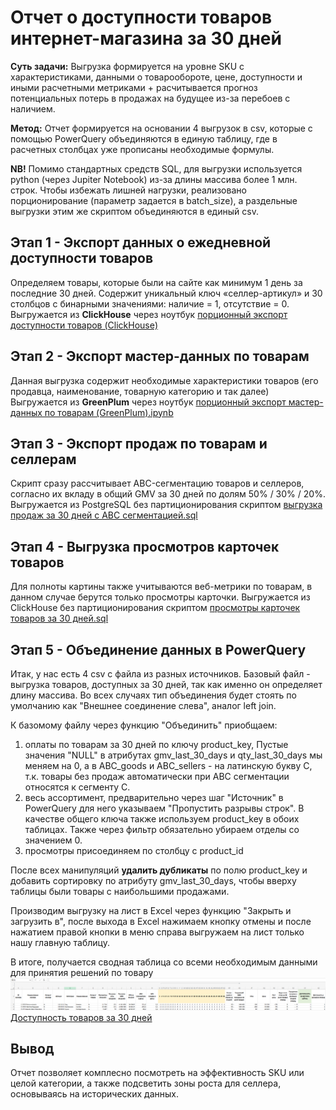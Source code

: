 # Отчет о доступности товаров интернет-магазина за 30 дней
**Суть задачи:** Выгрузка формируется на уровне SKU с характеристиками, данными о товарообороте, цене, доступности и иными расчетными метриками + расчитывается прогноз потенциальных потерь в продажах на будущее из-за перебоев с наличием.

**Метод:** Отчет формируется на основании 4 выгрузок в csv, которые с помощью PowerQuery объединяются в единую таблицу, где в расчетных столбцах уже прописаны необходимые формулы.

**NB!** Помимо стандартных средств SQL, для выгрузки используется python (через Jupiter Notebook) из-за длины массива более 1 млн. строк. Чтобы избежать лишней нагрузки, реализовано порционирование (параметр задается в batch_size), а раздельные выгрузки этим же скриптом объединяются в единый csv.

## Этап 1 - Экспорт данных о ежедневной доступности товаров
Определяем товары, которые были на сайте как минимум 1 день за последние 30 дней. Содержит уникальный ключ «селлер-артикул» и 30 столбцов с бинарными значениями: наличие = 1, отсутствие = 0.
Выгружается из **ClickHouse** через ноутбук [порционный экспорт доступности товаров (ClickHouse)](https://github.com/v-khlyzov/last-30-days-products-availability-peport/blob/da9a1c4b88c78e0a5d984bc2016f01471677a8b6/jupiter-notebooks/%D0%BF%D0%BE%D1%80%D1%86%D0%B8%D0%BE%D0%BD%D0%BD%D1%8B%D0%B9%20%D1%8D%D0%BA%D1%81%D0%BF%D0%BE%D1%80%D1%82%20%D0%B4%D0%BE%D1%81%D1%82%D1%83%D0%BF%D0%BD%D0%BE%D1%81%D1%82%D0%B8%20%D1%82%D0%BE%D0%B2%D0%B0%D1%80%D0%BE%D0%B2%20(ClickHouse).ipynb)

## Этап 2 - Экспорт мастер-данных по товарам
Данная выгрузка содержит необходимые характеристики товаров (его продавца, наименование, товарную категорию и так далее)
Выгружается из **GreenPlum** через ноутбук [порционный экспорт мастер-данных по товарам (GreenPlum).ipynb](https://github.com/v-khlyzov/last-30-days-products-availability-peport/blob/e0a0ad8ec92a25c54b66cd23107c73a4580f2f13/jupiter-notebooks/%D0%BF%D0%BE%D1%80%D1%86%D0%B8%D0%BE%D0%BD%D0%BD%D1%8B%D0%B9%20%D1%8D%D0%BA%D1%81%D0%BF%D0%BE%D1%80%D1%82%20%D0%BC%D0%B0%D1%81%D1%82%D0%B5%D1%80-%D0%B4%D0%B0%D0%BD%D0%BD%D1%8B%D1%85%20%D0%BF%D0%BE%20%D1%82%D0%BE%D0%B2%D0%B0%D1%80%D0%B0%D0%BC%20(GreenPlum).ipynb)

## Этап 3 - Экспорт продаж по товарам и селлерам
Скрипт сразу рассчитывает ABC-сегментацию товаров и селлеров, согласно их вкладу в общий GMV за 30 дней по долям 50% / 30% / 20%.
Выгружается из PostgreSQL без партиционирования скриптом [выгрузка продаж за 30 дней с ABC сегментацией.sql](https://github.com/v-khlyzov/last-30-days-products-availability-peport/blob/e0a0ad8ec92a25c54b66cd23107c73a4580f2f13/sql-scripts/%D0%B2%D1%8B%D0%B3%D1%80%D1%83%D0%B7%D0%BA%D0%B0%20%D0%BF%D1%80%D0%BE%D0%B4%D0%B0%D0%B6%20%D0%B7%D0%B0%2030%20%D0%B4%D0%BD%D0%B5%D0%B9%20%D1%81%20ABC%20%D1%81%D0%B5%D0%B3%D0%BC%D0%B5%D0%BD%D1%82%D0%B0%D1%86%D0%B8%D0%B5%D0%B9.sql)

## Этап 4 - Выгрузка просмотров карточек товаров
Для полноты картины также учитываются веб-метрики по товарам, в данном случае берутся только просмотры карточки.
Выгружается из ClickHouse без партиционирования скриптом [просмотры карточек товаров за 30 дней.sql](https://github.com/v-khlyzov/last-30-days-products-availability-peport/blob/e0a0ad8ec92a25c54b66cd23107c73a4580f2f13/sql-scripts/%D0%BF%D1%80%D0%BE%D1%81%D0%BC%D0%BE%D1%82%D1%80%D1%8B%20%D0%BA%D0%B0%D1%80%D1%82%D0%BE%D1%87%D0%B5%D0%BA%20%D1%82%D0%BE%D0%B2%D0%B0%D1%80%D0%BE%D0%B2%20%D0%B7%D0%B0%2030%20%D0%B4%D0%BD%D0%B5%D0%B9.sql)

## Этап 5 - Объединение данных в PowerQuery
Итак, у нас есть 4 csv с файла из разных источников. Базовый файл - выгрузка товаров, доступных за 30 дней, так как именно он определяет длину массива. Во всех случаях тип объединения будет стоять по умолчанию как "Внешнее соединение слева", аналог left join.

К базомому файлу через функцию "Объединить" приобщаем:
1. оплаты по товарам за 30 дней по ключу product_key, Пустые значения "NULL" в атрибутах gmv_last_30_days и qty_last_30_days мы меняем на 0, а в ABC_goods и ABC_sellers - на латинскую букву C, т.к. товары без продаж автоматически при ABC сегментации относятся к сегменту C.
2. весь ассортимент, предварительно через шаг "Источник" в PowerQuery для него указываем "Пропустить разрывы строк". В качестве общего ключа также используем product_key в обоих таблицах. Также через фильтр обязательно убираем отделы со значением 0.
3. просмотры присоединяем по столбцу с product_id

После всех манипуляций **удалить дубликаты** по полю product_key и добавить сортировку по атрибуту gmv_last_30_days, чтобы вверху таблицы были товары с наибольшими продажами.

Производим выгрузку на лист в Excel через функцию "Закрыть и загрузить в", после выхода в Excel нажимаем кнопку отмены и после нажатием правой кнопки в меню справа выгружаем на лист только нашу главную таблицу.

В итоге, получается сводная таблица со всеми необходимым данными для принятия решений по товару
![Доступность товаров за 30 дней](https://github.com/v-khlyzov/last-30-days-products-availability-peport/blob/aa112219a796d8b7338c0c7635c8a56459642b06/images/%D0%94%D0%BE%D1%81%D1%82%D1%83%D0%BF%D0%BD%D0%BE%D1%81%D1%82%D1%8C%20%D1%82%D0%BE%D0%B2%D0%B0%D1%80%D0%BE%D0%B2%20%D0%B7%D0%B0%2030%20%D0%B4%D0%BD%D0%B5%D0%B9.png)
[Доступность товаров за 30 дней](https://1drv.ms/x/c/312bded3bb6cfc05/EQvgyD9VB1FCjwuqH7ztWw4BmgDnL92vFLkcpj8dAiOiyQ?e=u36LJf)

## Вывод
Отчет позволяет комплесно посмотреть на эффективность SKU или целой категории, а также подсветить зоны роста для селлера, основываясь на исторических данных.
